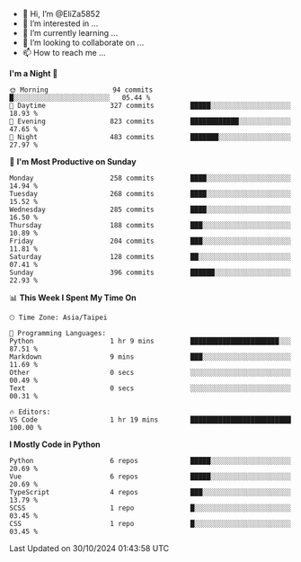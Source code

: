 - 👋 Hi, I’m @EliZa5852
- 👀 I’m interested in ...
- 🌱 I’m currently learning ...
- 💞️ I’m looking to collaborate on ...
- 📫 How to reach me ...

<!--START_SECTION:waka-->
**I'm a Night 🦉** 

```text
🌞 Morning                94 commits          █░░░░░░░░░░░░░░░░░░░░░░░░   05.44 % 
🌆 Daytime                327 commits         █████░░░░░░░░░░░░░░░░░░░░   18.93 % 
🌃 Evening                823 commits         ████████████░░░░░░░░░░░░░   47.65 % 
🌙 Night                  483 commits         ███████░░░░░░░░░░░░░░░░░░   27.97 % 
```
📅 **I'm Most Productive on Sunday** 

```text
Monday                   258 commits         ████░░░░░░░░░░░░░░░░░░░░░   14.94 % 
Tuesday                  268 commits         ████░░░░░░░░░░░░░░░░░░░░░   15.52 % 
Wednesday                285 commits         ████░░░░░░░░░░░░░░░░░░░░░   16.50 % 
Thursday                 188 commits         ███░░░░░░░░░░░░░░░░░░░░░░   10.89 % 
Friday                   204 commits         ███░░░░░░░░░░░░░░░░░░░░░░   11.81 % 
Saturday                 128 commits         ██░░░░░░░░░░░░░░░░░░░░░░░   07.41 % 
Sunday                   396 commits         ██████░░░░░░░░░░░░░░░░░░░   22.93 % 
```


📊 **This Week I Spent My Time On** 

```text
🕑︎ Time Zone: Asia/Taipei

💬 Programming Languages: 
Python                   1 hr 9 mins         ██████████████████████░░░   87.51 % 
Markdown                 9 mins              ███░░░░░░░░░░░░░░░░░░░░░░   11.69 % 
Other                    0 secs              ░░░░░░░░░░░░░░░░░░░░░░░░░   00.49 % 
Text                     0 secs              ░░░░░░░░░░░░░░░░░░░░░░░░░   00.31 % 

🔥 Editors: 
VS Code                  1 hr 19 mins        █████████████████████████   100.00 % 
```

**I Mostly Code in Python** 

```text
Python                   6 repos             █████░░░░░░░░░░░░░░░░░░░░   20.69 % 
Vue                      6 repos             █████░░░░░░░░░░░░░░░░░░░░   20.69 % 
TypeScript               4 repos             ███░░░░░░░░░░░░░░░░░░░░░░   13.79 % 
SCSS                     1 repo              █░░░░░░░░░░░░░░░░░░░░░░░░   03.45 % 
CSS                      1 repo              █░░░░░░░░░░░░░░░░░░░░░░░░   03.45 % 
```




 Last Updated on 30/10/2024 01:43:58 UTC
<!--END_SECTION:waka-->
